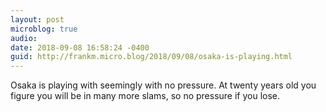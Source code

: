 ```yaml
---
layout: post
microblog: true
audio: 
date: 2018-09-08 16:58:24 -0400
guid: http://frankm.micro.blog/2018/09/08/osaka-is-playing.html
---
```

Osaka is playing with seemingly with no pressure. At twenty years old you figure you will be in many more slams, so no pressure if you lose. 

